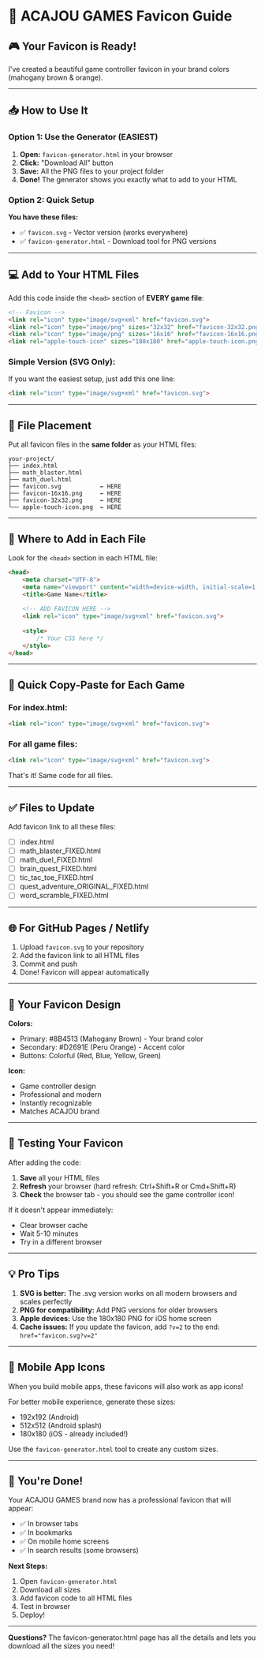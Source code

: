# 🎨 ACAJOU GAMES Favicon Guide

## 🎮 Your Favicon is Ready!

I've created a beautiful game controller favicon in your brand colors (mahogany brown & orange).

---

## 📥 How to Use It

### Option 1: Use the Generator (EASIEST)

1. **Open:** `favicon-generator.html` in your browser
2. **Click:** "Download All" button
3. **Save:** All the PNG files to your project folder
4. **Done!** The generator shows you exactly what to add to your HTML

### Option 2: Quick Setup

**You have these files:**
- ✅ `favicon.svg` - Vector version (works everywhere)
- ✅ `favicon-generator.html` - Download tool for PNG versions

---

## 💻 Add to Your HTML Files

Add this code inside the `<head>` section of **EVERY game file**:

```html
<!-- Favicon -->
<link rel="icon" type="image/svg+xml" href="favicon.svg">
<link rel="icon" type="image/png" sizes="32x32" href="favicon-32x32.png">
<link rel="icon" type="image/png" sizes="16x16" href="favicon-16x16.png">
<link rel="apple-touch-icon" sizes="180x180" href="apple-touch-icon.png">
```

### Simple Version (SVG Only):
If you want the easiest setup, just add this one line:

```html
<link rel="icon" type="image/svg+xml" href="favicon.svg">
```

---

## 📁 File Placement

Put all favicon files in the **same folder** as your HTML files:

```
your-project/
├── index.html
├── math_blaster.html
├── math_duel.html
├── favicon.svg           ← HERE
├── favicon-16x16.png     ← HERE
├── favicon-32x32.png     ← HERE
└── apple-touch-icon.png  ← HERE
```

---

## 🎯 Where to Add in Each File

Look for the `<head>` section in each HTML file:

```html
<head>
    <meta charset="UTF-8">
    <meta name="viewport" content="width=device-width, initial-scale=1.0">
    <title>Game Name</title>
    
    <!-- ADD FAVICON HERE -->
    <link rel="icon" type="image/svg+xml" href="favicon.svg">
    
    <style>
        /* Your CSS here */
    </style>
</head>
```

---

## 🔧 Quick Copy-Paste for Each Game

### For index.html:
```html
<link rel="icon" type="image/svg+xml" href="favicon.svg">
```

### For all game files:
```html
<link rel="icon" type="image/svg+xml" href="favicon.svg">
```

That's it! Same code for all files.

---

## ✅ Files to Update

Add favicon link to all these files:

- [ ] index.html
- [ ] math_blaster_FIXED.html
- [ ] math_duel_FIXED.html
- [ ] brain_quest_FIXED.html
- [ ] tic_tac_toe_FIXED.html
- [ ] quest_adventure_ORIGINAL_FIXED.html
- [ ] word_scramble_FIXED.html

---

## 🌐 For GitHub Pages / Netlify

1. Upload `favicon.svg` to your repository
2. Add the favicon link to all HTML files
3. Commit and push
4. Done! Favicon will appear automatically

---

## 🎨 Your Favicon Design

**Colors:**
- Primary: #8B4513 (Mahogany Brown) - Your brand color
- Secondary: #D2691E (Peru Orange) - Accent color
- Buttons: Colorful (Red, Blue, Yellow, Green)

**Icon:**
- Game controller design
- Professional and modern
- Instantly recognizable
- Matches ACAJOU brand

---

## 🚀 Testing Your Favicon

After adding the code:

1. **Save** all your HTML files
2. **Refresh** your browser (hard refresh: Ctrl+Shift+R or Cmd+Shift+R)
3. **Check** the browser tab - you should see the game controller icon!

If it doesn't appear immediately:
- Clear browser cache
- Wait 5-10 minutes
- Try in a different browser

---

## 💡 Pro Tips

1. **SVG is better:** The .svg version works on all modern browsers and scales perfectly
2. **PNG for compatibility:** Add PNG versions for older browsers
3. **Apple devices:** Use the 180x180 PNG for iOS home screen
4. **Cache issues:** If you update the favicon, add `?v=2` to the end: `href="favicon.svg?v=2"`

---

## 📱 Mobile App Icons

When you build mobile apps, these favicons will also work as app icons!

For better mobile experience, generate these sizes:
- 192x192 (Android)
- 512x512 (Android splash)
- 180x180 (iOS - already included!)

Use the `favicon-generator.html` tool to create any custom sizes.

---

## 🎉 You're Done!

Your ACAJOU GAMES brand now has a professional favicon that will appear:
- ✅ In browser tabs
- ✅ In bookmarks
- ✅ On mobile home screens
- ✅ In search results (some browsers)

**Next Steps:**
1. Open `favicon-generator.html`
2. Download all sizes
3. Add favicon code to all HTML files
4. Test in browser
5. Deploy!

---

**Questions?** The favicon-generator.html page has all the details and lets you download all the sizes you need!
